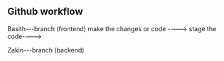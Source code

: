 ## Github workflow


Basith---branch (frontend)
make the changes or code ----> stage the code---->


Zakin---branch (backend)



